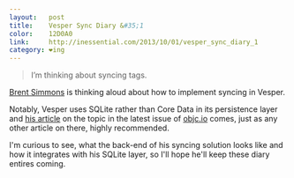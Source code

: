 ```yaml
---
layout:   post
title:    Vesper Sync Diary &#35;1
color:    12D0A0
link:     http://inessential.com/2013/10/01/vesper_sync_diary_1
category: ❤ing
---
```


> I’m thinking about syncing tags.

[Brent Simmons] is thinking aloud about how to implement syncing in Vesper.

Notably, Vesper uses SQLite rather than Core Data in its persistence layer and
[his article][article] on the topic in the latest issue of [objc.io] comes, just
as any other article on there, highly recommended.

I'm curious to see, what the back-end of his syncing solution looks like  and
how it integrates with his SQLite layer, so I'll hope he'll keep these diary
entires coming.

[Brent Simmons]: http://inessential.com/2013/10/01/vesper_sync_diary_1
[article]:       http://www.objc.io/issue-4/SQLite-instead-of-core-data.html
[objc.io]:       http://objc.io
